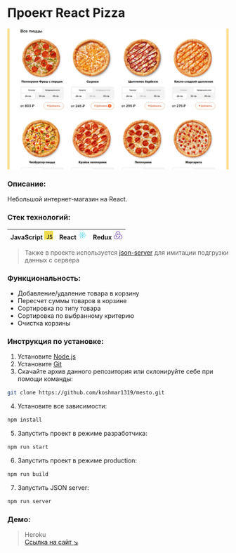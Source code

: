# Проект React Pizza

<kbd> <img width="900" height="auto" align="center" alt="Превью проекта" src="./react_pizza_preview.jpg"> </kbd>

### Описание:
Небольшой интернет-магазин на React.

### Стек технологий:

| JavaScript <code><img  height="20"  src="https://raw.githubusercontent.com/github/explore/80688e429a7d4ef2fca1e82350fe8e3517d3494d/topics/javascript/javascript.png"></code> | React <code><img  height="20"  src="https://raw.githubusercontent.com/github/explore/80688e429a7d4ef2fca1e82350fe8e3517d3494d/topics/react/react.png"></code> | Redux <code><img  height="20"  src="https://raw.githubusercontent.com/github/explore/80688e429a7d4ef2fca1e82350fe8e3517d3494d/topics/redux/redux.png"></code>|
|---|---|---|

> Также в проекте используется [json-server](https://github.com/typicode/json-server "ссылка на JSON Server") для имитации подгрузки данных с сервера

### Функциональность:
* Добавление/удаление товара в корзину
* Пересчет суммы товаров в корзине
* Сортировка по типу товара
* Сортировка по выбранному критерию
* Очистка корзины

### Инструкция по установке:
1. Установите [Node.js](https://nodejs.org/en/ "ссылка на сайт Node.js")
2. Установите [Git](https://git-scm.com/ "ссылка на сайт Git")
3. Скачайте архив данного репозитория или склонируйте себе при помощи команды:
```sh
git clone https://github.com/koshmar1319/mesto.git
```
4. Установите все зависимости:
```sh
npm install
```
5. Запустить проект в режиме разработчика:
```sh
npm run start
```
6. Запустить проект в режиме production:
```sh
npm run build
```
7. Запустить JSON server:
```sh
npm run server
```

### Демо:
> Heroku <br/>[Ссылка на сайт :arrow_lower_right:](https://react-pizza-kshmr.herokuapp.com/ "ссылка на сайт")
